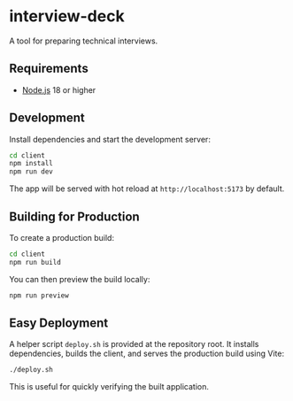 # interview-deck

A tool for preparing technical interviews.

## Requirements

- [Node.js](https://nodejs.org/) 18 or higher

## Development

Install dependencies and start the development server:

```bash
cd client
npm install
npm run dev
```

The app will be served with hot reload at `http://localhost:5173` by default.

## Building for Production

To create a production build:

```bash
cd client
npm run build
```

You can then preview the build locally:

```bash
npm run preview
```

## Easy Deployment

A helper script `deploy.sh` is provided at the repository root. It installs dependencies, builds the client, and serves the production build using Vite:

```bash
./deploy.sh
```

This is useful for quickly verifying the built application.
